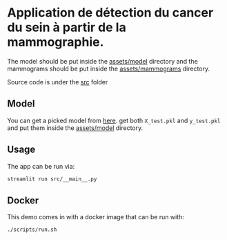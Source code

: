 # Application de détection du cancer du sein à partir de la mammographie.

The model should be put inside the [assets/model](./assets/model/) directory and the mammograms should be put inside the [assets/mammograms](./assets/mammograms/) directory.

Source code is under the [src](./src/) folder

## Model

You can get a picked model from [here](https://github.com/gomu-gomu/ma-dl-projet-1/releases/latest).
get both `X_test.pkl` and `y_test.pkl` and put them inside the [assets/model](./assets/model/) directory.

## Usage

The app can be run via:

```sh
streamlit run src/__main__.py
```

## Docker

This demo comes in with a docker image that can be run with:

```sh
./scripts/run.sh
```